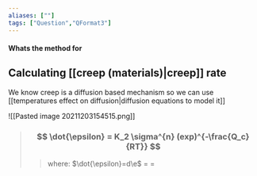 ```yaml
---
aliases: [""]
tags: ["Question","QFormat3"]
---
```


#### Whats the method for
## Calculating [[creep (materials)|creep]] rate
We know creep is a diffusion based mechanism so we can use [[temperatures effect on diffusion|diffusion equations to model it]]

![[Pasted image 20211203154515.png]]

> ### $$ \dot{\epsilon} = K_2 \sigma^{n} (exp)^{-\frac{Q_c}{RT}} $$ 
>> where:
>> $\dot{\epsilon}=d\e$ 
>> $=$
>> $=$
